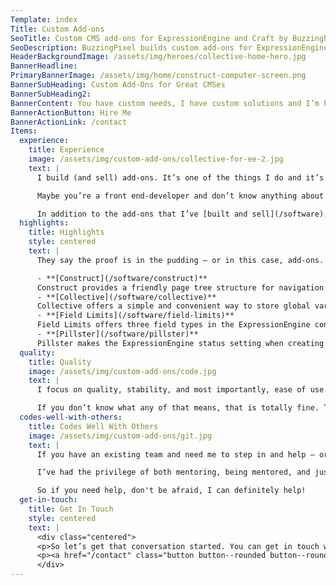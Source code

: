 ```yaml
---
Template: index
Title: Custom Add-ons
SeoTitle: Custom CMS add-ons for ExpressionEngine and Craft by BuzzingPixel
SeoDescription: BuzzingPixel builds custom add-ons for ExpressionEngine and Craft
HeaderBackgroundImage: /assets/img/heroes/collective-home-hero.jpg
BannerHeadline: 
PrimaryBannerImage: /assets/img/home/construct-computer-screen.png
BannerSubHeading: Custom Add-Ons for Great CMSes
BannerSubHeading2: 
BannerContent: You have custom needs, I have custom solutions and I’m here to help! I can build any Craft or ExpressionEngine add-on you need.
BannerActionButton: Hire Me
BannerActionLink: /contact
Items:
  experience:
    title: Experience
    image: /assets/img/custom-add-ons/collective-for-ee-2.jpg
    text: |
      I build (and sell) add-ons. It’s one of the things I do and it’s something I’m really good at. I know ExpressionEngine and Craft like the back of my hand because I work so much with both systems. And my experience can benefit you.

      Maybe you’re a front end-developer and don’t know anything about that “PHP” stuff. That’s perfectly okay. I’m here to help you do what you do best by doing what I do best.

      In addition to the add-ons that I’ve [built and sell](/software), I’ve also built many custom solutions for custom websites — from inserting custom entry data to integrating members to managing data, I’ve built nearly every kind of add-on you can imagine.
  highlights:
    title: Highlights
    style: centered
    text: |
      They say the proof is in the pudding — or in this case, add-ons. And I have several out in the wild that I’m proud to point to.

      - **[Construct](/software/construct)**  
      Construct provides a friendly page tree structure for navigation and pages in ExpressionEngine. It offers a drag and drop organization interface, friendly and intuitive page creation, well thought through template tags and much more.
      - **[Collective](/software/collective)**  
      Collective offers a simple and convenient way to store global variables in ExpressionEngine in a friendly and editable way, and makes those variables available global to templates.
      - **[Field Limits](/software/field-limits)**  
      Field Limits offers three field types in the ExpressionEngine control panel that focus on creating a better user experience. You can define limits for fields and the amount of characters you have typed and how many you have left are displayed nicely for you.
      - **[Pillster](/software/pillster)**  
      Pillster makes the ExpressionEngine status setting when creating or editing an entry more friendly. Point and click and you’ve set the status of the entry.
  quality:
    title: Quality
    image: /assets/img/custom-add-ons/code.jpg
    text: |
      I focus on quality, stability, and most importantly, ease of use. The history of PHP is a little spotty when it comes to encouraging good coding practices, but I wholly support good coding standards, object oriented architecture, well documented code, and many other best practices.

      If you don’t know what any of that means, that is totally fine. The takeaway for you should be that my code is lean and maintainable. And while I would hope to have an ongoing relationship with you should you hire me, sometimes things happen. With quality code, well documented, you won’t be left hanging.
  codes-well-with-others:
    title: Codes Well With Others
    image: /assets/img/custom-add-ons/git.jpg
    text: |
      If you have an existing team and need me to step in and help — or maybe you’re a fellow developer and don’t have the time to get it all done — I work well with others. I’m fully supportive of Git version control best practices and how to leverage that in a team environment. And I’m a big advocate of Git-fow

      I’ve had the privilege of both mentoring, being mentored, and just working with my peers and I love teaming up with great people.

      So if you need help, don't be afraid, I can definitely help!
  get-in-touch:
    title: Get In Touch
    style: centered
    text: |
      <div class="centered">
      <p>So let’s get that conversation started. You can get in touch with me on the contact form.</p>
      <p><a href="/contact" class="button button--rounded button--rounded--hollow">Contact Me »</a></p>
      </div>
---
```

